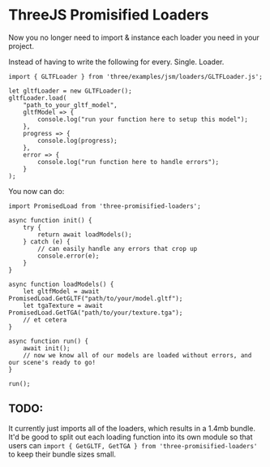 # ThreeJS Promisified Loaders
Now you no longer need to import & instance each loader you need in your project.

Instead of having to write the following for every. Single. Loader.

```
import { GLTFLoader } from 'three/examples/jsm/loaders/GLTFLoader.js';

let gltfLoader = new GLTFLoader();
gltfLoader.load(
    "path_to_your_gltf_model",
    gltfModel => {
        console.log("run your function here to setup this model");
    },
    progress => {
        console.log(progress);
    },
    error => {
        console.log("run function here to handle errors");
    }
);
```

You now can do:

```
import PromisedLoad from 'three-promisified-loaders';

async function init() {
    try {
        return await loadModels();
    } catch (e) {
        // can easily handle any errors that crop up
        console.error(e);
    }
}

async function loadModels() {
    let gltfModel = await PromisedLoad.GetGLTF("path/to/your/model.gltf");
    let tgaTexture = await PromisedLoad.GetTGA("path/to/your/texture.tga");
    // et cetera
}

async function run() {
    await init();
    // now we know all of our models are loaded without errors, and our scene's ready to go!
}

run();
```

## TODO:
It currently just imports all of the loaders, which results in a 1.4mb bundle. It'd be good to split out each loading function into its own module so that users can `import { GetGLTF, GetTGA } from 'three-promisified-loaders'` to keep their bundle sizes small.